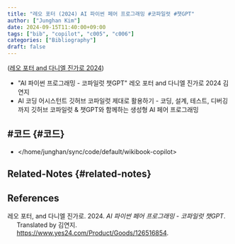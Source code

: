 ```yaml
---
title: "레오 포터 (2024) AI 파이썬 페어 프로그래밍 #코파일럿 #챗GPT"
author: ["Junghan Kim"]
date: 2024-09-15T11:40:00+09:00
tags: ["bib", "copilot", "c005", "c006"]
categories: ["Bibliography"]
draft: false
---
```


(<a href="#citeproc_bib_item_1">레오 포터 and 다니엘 진가로 2024</a>)

-   "AI 파이썬 프로그래밍 - 코파일럿 챗GPT" 레오 포터 and 다니엘 진가로 2024 김연지
-   AI 코딩 어시스턴트 깃허브 코파일럿 제대로 활용하기 - 코딩, 설계, 테스트, 디버깅까지 깃허브 코파일럿 &amp; 챗GPT와 함께하는 생성형 AI 페어 프로그래밍


## #코드 {#코드}

-   </home/junghan/sync/code/default/wikibook-copilot>


## Related-Notes {#related-notes}

## References

<style>.csl-entry{text-indent: -1.5em; margin-left: 1.5em;}</style><div class="csl-bib-body">
  <div class="csl-entry"><a id="citeproc_bib_item_1"></a>레오 포터, and 다니엘 진가로. 2024. <i>AI 파이썬 페어 프로그래밍 - 코파일럿 챗GPT</i>. Translated by 김연지. <a href="https://www.yes24.com/Product/Goods/126516854">https://www.yes24.com/Product/Goods/126516854</a>.</div>
</div>

